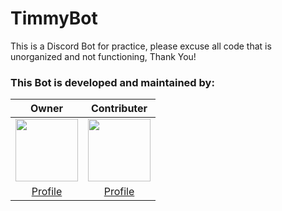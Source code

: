 # TimmyBot

This is a Discord Bot for practice, please excuse all code that is unorganized and not functioning,
Thank You!

### This Bot is developed and maintained by:

| Owner | Contributer |
|:-------------------:|:-------------------:|
|<img height='100' width='100' src='https://avatars3.githubusercontent.com/u/48699905?v=4'>|<img height='100' width='100' src='https://avatars3.githubusercontent.com/u/24800958?v=4'>|
|[Profile](https://github.com/TimmyTradeMark)|[Profile](https://github.com/DooJayu)|
